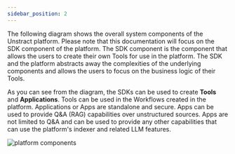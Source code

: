 ```yaml
---
sidebar_position: 2
---
```


The following diagram shows the overall system components of the Unstract platform. Please note that this documentation will focus on the SDK component of the platform. The SDK component is the component that allows the users to create their own Tools for use in the platform. The SDK and the platform abstracts away the complexities of the underlying components and allows the users to focus on the business logic of their Tools.

As you can see from the diagram, the SDKs can be used to create **Tools** and **Applications**. Tools can be used in the Workflows created in the platform. Applications or Apps are standalone and secure. Apps can be used to provide Q&A (RAG) capabilities over unstructured sources. Apps are not limited to Q&A and can be used to provide any other capabilities that can use the platform's indexer and related LLM features.

![platform components](/img/page_content/platform_components.png)
